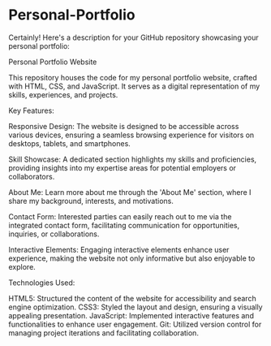 # Personal-Portfolio




Certainly! Here's a description for your GitHub repository showcasing your personal portfolio:

Personal Portfolio Website

This repository houses the code for my personal portfolio website, crafted with HTML, CSS, and JavaScript. It serves as a digital representation of my skills, experiences, and projects.

Key Features:

Responsive Design: The website is designed to be accessible across various devices, ensuring a seamless browsing experience for visitors on desktops, tablets, and smartphones.

Skill Showcase: A dedicated section highlights my skills and proficiencies, providing insights into my expertise areas for potential employers or collaborators.

About Me: Learn more about me through the 'About Me' section, where I share my background, interests, and motivations.

Contact Form: Interested parties can easily reach out to me via the integrated contact form, facilitating communication for opportunities, inquiries, or collaborations.

Interactive Elements: Engaging interactive elements enhance user experience, making the website not only informative but also enjoyable to explore.

Technologies Used:

HTML5: Structured the content of the website for accessibility and search engine optimization.
CSS3: Styled the layout and design, ensuring a visually appealing presentation.
JavaScript: Implemented interactive features and functionalities to enhance user engagement.
Git: Utilized version control for managing project iterations and facilitating collaboration.
